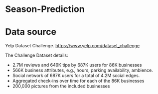 # Season-Prediction

# Data source

Yelp Dataset Challenge. https://www.yelp.com/dataset_challenge

The Challenge Dataset details:
- 2.7M reviews and 649K tips by 687K users for 86K businesses
- 566K business attributes, e.g., hours, parking availability, ambience.
- Social network of 687K users for a total of 4.2M social edges.
- Aggregated check-ins over time for each of the 86K businesses
- 200,000 pictures from the included businesses
